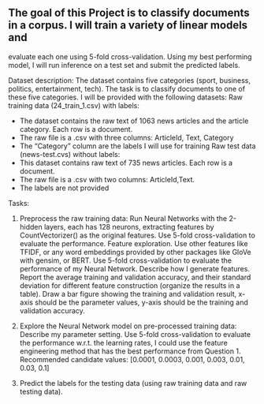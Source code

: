 ## The goal of this Project is to classify documents in a corpus. I will train a variety of linear models and 
evaluate each one using 5-fold cross-validation. Using my best performing model, I will run inference on a test set and submit the predicted labels.

Dataset description:
The dataset contains five categories (sport, business, politics, entertainment, tech). The task is to classify documents to one of these five categories. I will be provided with the following datasets:
Raw training data (24_train_1.csv) with labels:
- The dataset contains the raw text of 1063 news articles and the article category. Each row is a document.
- The raw file is a .csv with three columns: ArticleId, Text, Category 
- The “Category” column are the labels I will use for training
Raw test data (news-test.cvs) without labels:
- This dataset contains raw text of 735 news articles. Each row is a document.
- The raw file is a .csv with two columns: ArticleId,Text. 
- The labels are not provided

Tasks:
1) Preprocess the raw training data:
Run Neural Networks with the 2-hidden layers, each has 128 neurons, extracting features by CountVectorizer() as the original features. Use 5-fold cross-validation to evaluate the performance.
Feature exploration. Use other features like TFIDF, or any word embeddings provided by other packages like GloVe with gensim, or BERT. Use 5-fold cross-validation to evaluate the performance of my Neural Network.
Describe how I generate features. 
Report the average training and validation accuracy, and their standard deviation for different feature construction (organize the results in a table).
Draw a bar figure showing the training and validation result, x-axis should be the parameter values, y-axis should be the training and validation accuracy. 

2) Explore the Neural Network model on pre-processed training data:
   Describe my parameter setting. Use 5-fold cross-validation to evaluate the performance w.r.t. the learning rates,
   I could use the feature engineering method that has the best performance from Question 1.  Recommended candidate values: [0.0001, 0.0003, 0.001, 0.003, 0.01, 0.03, 0.1]

3) Predict the labels for the testing data (using raw training data and raw testing data). 

